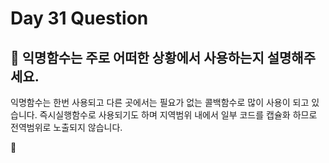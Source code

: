 # Day 31 Question



## :memo: 익명함수는 주로 어떠한 상황에서 사용하는지 설명해주세요.

익명함수는 한번 사용되고 다른 곳에서는 필요가 없는 콜백함수로 많이 사용이 되고 있습니다.
즉시실행함수로 사용되기도 하며 지역범위 내에서 일부 코드를 캡슐화 하므로 전역범위로 노출되지 않습니다.

:rocket:

